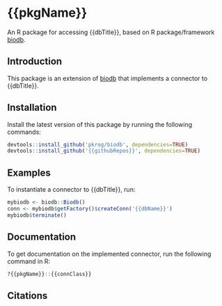 # {{pkgName}}

An R package for accessing {{dbTitle}}, based on R package/framework [biodb](https://github.com/pkrog/biodb/).

## Introduction

This package is an extension of [biodb](https://github.com/pkrog/biodb/) that implements a connector to {{dbTitle}}.

## Installation

Install the latest version of this package by running the following commands:
```r
devtools::install_github('pkrog/biodb', dependencies=TRUE)
devtools::install_github('{{githubRepos}}', dependencies=TRUE)
```

## Examples

To instantiate a connector to {{dbTitle}}, run:
```r
mybiodb <- biodb::Biodb()
conn <- mybiodb$getFactory()$createConn('{{dbName}}')
mybiodb$terminate()
```

## Documentation

To get documentation on the implemented connector, run the following command in R:
```r
?{{pkgName}}::{{connClass}}
```

## Citations

<!-- TODO -->
